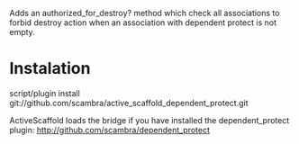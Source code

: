 Adds an authorized_for_destroy? method which check all associations to forbid destroy action when an association with dependent protect is not empty.

Instalation
===========

script/plugin install git://github.com/scambra/active_scaffold_dependent_protect.git

ActiveScaffold loads the bridge if you have installed the dependent_protect plugin:
http://github.com/scambra/dependent_protect
